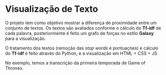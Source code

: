 # Visualização de Texto
O projeto tem como objetivo mostrar a diferença de proximidade entre um conjunto de textos. Os textos são avaliados conforme o cálculo do **Tf-idf** de cada palavra, posteriormente é feito um grafo de forças no estilo **Galaxy** para a visualização.

O tratamento dos textos (remoção das _stop words_ e pontuações) e cálculo do **Tf-idf** é feito através do Python, e a visualização em HTML + CSS + JS

No exemplo, temos a transcrição da primeira temporada de Game of Thrones.
